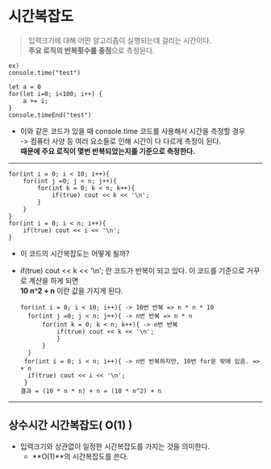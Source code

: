 # 시간복잡도

> 입력크기에 대해 어떤 알고리즘이 실행되는데 걸리는 시간이다.   
> **주요 로직의 반복횟수를 중점**으로 측정된다.   
   
```
ex)
console.time("test")

let a = 0   
for(let i=0; i<100; i++) {   
    a += i;   
}   
console.timeEnd("test")   
```

* 이와 같은 코드가 있을 때 console.time 코드를 사용해서 시간을 측정할 경우   
  -> 컴퓨터 사양 등 여러 요소들로 인해 시간이 다 다르게 측정이 된다.   
**때문에 주요 로직이 몇번 반복되었는지를 기준으로 측정한다.**   

***

```
for(int i = 0; i < 10; i++){   
	for(int j =0; j < n; j++){   
		for(int k = 0; k < n; k++){   
			if(true) cout << k << '\n';   
		}   
	}   
}   
for(int i = 0; i < n; i++){   
	if(true) cout << i << '\n';   
}   
```
* 이 코드의 시간복잡도는 어떻게 될까?   
- if(true) cout << k << '\n'; 란 코드가 반복이 되고 있다. 이 코드를 기준으로 거꾸로 계산을 하게 되면   
  **10 n^2 + n** 이란 값을 가지게 된다.
  ```
  for(int i = 0; i < 10; i++){ -> 10번 반복 => n * n * 10   
	for(int j =0; j < n; j++){ -> n번 반복 => n * n   
		for(int k = 0; k < n; k++){ -> n번 반복   
			if(true) cout << k << '\n';   
			}   
		}   
	}   
   for(int i = 0; i < n; i++){ -> n번 반복하지만, 10번 for문 밖에 있음. => + n  
	if(true) cout << i << '\n';   
   }
  결과 = (10 * n * n) + n = (10 * n^2) + n
  ```
  
***
## 상수시간 시간복잡도( O(1) )
+ 입력크기와 상관없이 일정한 시간복잡도를 가지는 것을 의미한다.
  - **O(1)**의 시간복잡도를 쓴다.
